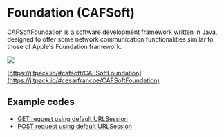# Foundation (CAFSoft)

CAFSoftFoundation is a software development framework written in Java, designed to offer some network communication functionalities similar to those of Apple's Foundation framework.

[![](https://jitpack.io/v/cafsoft/CAFSoftFoundation.svg)](https://jitpack.io/#cesarfrancoe/CAFSoftFoundation)


[https://jitpack.io/#cafsoft/CAFSoftFoundation](https://jitpack.io/#cesarfrancoe/CAFSoftFoundation)

  
## Example codes

- [GET request using default URLSession](https://github.com/cafsoft/Documentation/blob/main/Foundation/URLSession/Example_1_GET_Request.md)
- [POST request using default URLSession](https://github.com/cafsoft/Documentation/blob/main/Foundation/URLSession/Example_1_POST_Request.md)
